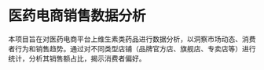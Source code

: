 # 医药电商销售数据分析
本项目旨在对医药电商平台上维生素类药品进行数据分析，以洞察市场动态、消费者行为和销售趋势。通过对不同类型店铺（品牌官方店、旗舰店、专卖店等）进行统计，分析其销售额占比，揭示消费者偏好。
